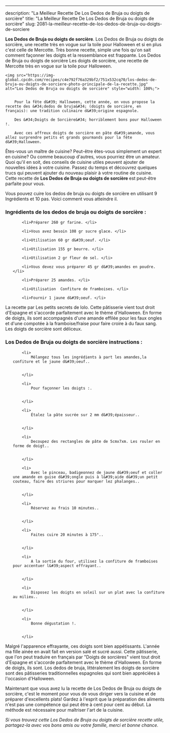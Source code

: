 ---
description: "La Meilleur Recette De Los Dedos de Bruja ou doigts de sorcière"
title: "La Meilleur Recette De Los Dedos de Bruja ou doigts de sorcière"
slug: 2081-la-meilleur-recette-de-los-dedos-de-bruja-ou-doigts-de-sorciere

<p>
	<strong>Los Dedos de Bruja ou doigts de sorcière</strong>. 
	Los Dedos de Bruja ou doigts de sorcière, une recette très en vogue sur la toile pour Halloween et si en plus c&#39;est celle de Mercotte. Très bonne recette, simple une fois qu&#39;on sait comment façonner les doigts et la ressemblance est frappante. Los Dedos de Bruja ou doigts de sorcière Les doigts de sorcière, une recette de Mercotte très en vogue sur la toile pour Halloween.
</p>
<p>
	
	<img src="https://img-global.cpcdn.com/recipes/c4e792f76a329bf2/751x532cq70/los-dedos-de-bruja-ou-doigts-de-sorciere-photo-principale-de-la-recette.jpg" alt="Los Dedos de Bruja ou doigts de sorcière" style="width: 100%;">
	
	
		Pour la fête d&#39; Halloween, cette année, on vous propose la recette des &#34;dedos de bruja&#34; (doigts de sorcière, en français): une tradition culinaire d&#39;origine espagnole.
	
		Des &#34;Doigts de Sorcière&#34; horriblement bons pour Halloween !.
	
		Avec ces affreux doigts de sorcière en pâte d&#39;amande, vous allez surprendre petits et grands gourmands pour la fête d&#39;Halloween.
	
</p>

Êtes-vous un maître de cuisine? Peut-être êtes-vous simplement un expert en cuisine? Ou comme beaucoup d'autres, vous pourriez être un amateur. Quoi qu'il en soit, des conseils de cuisine utiles peuvent ajouter de nouvelles idées à votre cuisine. Passez du temps et découvrez quelques trucs qui peuvent ajouter du nouveau plaisir à votre routine de cuisine. Cette recette de <strong> Los Dedos de Bruja ou doigts de sorcière </strong> est peut-être parfaite pour vous.

<!--inarticleads1-->

Vous pouvez cuire los dedos de bruja ou doigts de sorcière en utilisant 9 Ingrédients et 10 pas. Voici comment vous atteindre il.

<h3>Ingrédients de los dedos de bruja ou doigts de sorcière :</h3>

<ol>
	
		<li>Préparer 260 gr farine. </li>
	
		<li>Vous avez besoin 108 gr sucre glace. </li>
	
		<li>Utilisation 60 gr d&#39;oeuf. </li>
	
		<li>Utilisation 155 gr beurre. </li>
	
		<li>Utilisation 2 gr fleur de sel. </li>
	
		<li>Vous devez vous préparer 45 gr d&#39;amandes en poudre. </li>
	
		<li>Préparer 25 amandes. </li>
	
		<li>Utilisation  Confiture de framboises. </li>
	
		<li>Fournir 1 jaune d&#39;oeuf. </li>
	
</ol>

La recette par Les petits secrets de lolo. Cette pâtisserie vient tout droit d&#39;Espagne et s&#39;accorde parfaitement avec le thème d&#39;Halloween. En forme de doigts, ils sont accompagnés d&#39;une amande effilée pour les faux ongles et d&#39;une compotée à la framboise/fraise pour faire croire à du faux sang. Les doigts de sorcière sont déliceux. 

<!--inarticleads2-->

<h3>Los Dedos de Bruja ou doigts de sorcière instructions :</h3>

<ol>
	
		<li>
			Mélangez tous les ingrédients à part les amandes,la confiture et le jaune d&#39;oeuf..
			
			
		</li>
	
		<li>
			Pour façonner les doigts :.
			
			
		</li>
	
		<li>
			Étalez la pâte sucrée sur 2 mm d&#39;épaisseur..
			
			
		</li>
	
		<li>
			Decoupez des rectangles de pâte de 5cmx7xm. Les rouler en forme de doigt..
			
			
		</li>
	
		<li>
			Avec le pinceau, badigeonnez de jaune d&#39;oeuf et coller une amande en guise d&#39;ongle puis à l&#39;aide d&#39;un petit couteau, faire des striures pour marquer lez phalanges..
			
			
		</li>
	
		<li>
			Réservez au frais 10 minutes..
			
			
		</li>
	
		<li>
			Faites cuire 20 minutes à 175°..
			
			
		</li>
	
		<li>
			A la sortie du four, utilisez la confiture de framboises pour accentuer l&#39;aspect effrayant..
			
			
		</li>
	
		<li>
			Disposez les doigts en soleil sur un plat avec la confiture au milieu..
			
			
		</li>
	
		<li>
			Bonne dégustation !.
			
			
		</li>
	
</ol>

Malgré l&#39;apparence effrayante, ces doigts sont bien appétissants. L&#39;année ma fille ainée en avait fait en version salé et sucré aussi. Cette pâtisserie, que l&#39;on peut traduire en français par &#34;Doigts de sorcières&#34; vient tout droit d&#39;Espagne et s&#39;accorde parfaitement avec le thème d&#39;Halloween. En forme de doigts, ils sont. Los dedos de bruja, littéralement les doigts de sorcière sont des pâtisseries traditionnelles espagnoles qui sont bien appréciées à l&#39;occasion d&#39;Halloween. 

<!--inarticleads1-->

<p>
Maintenant que vous avez lu la recette de Los Dedos de Bruja ou doigts de sorcière, c'est le moment pour vous de vous diriger vers la cuisine et de préparer d'excellents plats! Gardez à l'esprit que la préparation des aliments n'est pas une compétence qui peut être à cent pour cent au début. La méthode est nécessaire pour maîtriser l'art de la cuisine.
</p>

<p>
<i>Si vous trouvez cette Los Dedos de Bruja ou doigts de sorcière recette utile, partagez-la avec vos bons amis ou votre famille, merci et bonne chance.</i>
</p>
